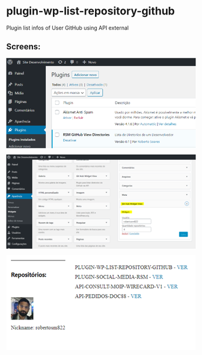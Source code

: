 # plugin-wp-list-repository-github
Plugin list infos of User GitHub using API external

## Screens:

![alt tela](https://github.com/robertosm822/plugin-wp-list-repository-github/blob/master/img/print_plugin_rsm_admin-01.PNG?raw=true)

![alt tela](https://github.com/robertosm822/plugin-wp-list-repository-github/blob/master/img/print_plugin_rsm_admin-02.PNG?raw=true)

![alt tela](https://github.com/robertosm822/plugin-wp-list-repository-github/blob/master/img/print_plugin_rsm_front-01.PNG?raw=true)
